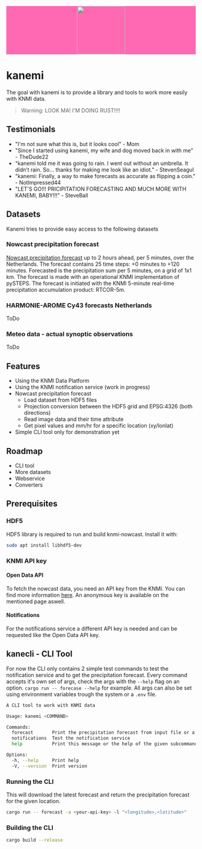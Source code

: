 <p align="center" style="width: 100%;background-color: hotpink;">
  <img height="128" src="https://github.com/tebben/knmi-nowcast/blob/main/static/logo.png?raw=true">
</p>

# kanemi

The goal with kanemi is to provide a library and tools to work more easily with KNMI data.

> Warning: LOOK MA! I'M DOING RUST!!!!

## Testimonials

- "I'm not sure what this is, but it looks cool" - Mom
- "Since I started using kanemi, my wife and dog moved back in with me" - TheDude22
- "kanemi told me it was going to rain. I went out without an umbrella. It didn’t rain. So... thanks for making me look like an idiot." - StevenSeagul
- "kanemi: Finally, a way to make forecasts as accurate as flipping a coin." - NotImpressed44
- "LET'S GO!!! PRICIPITATION FORECASTING AND MUCH MORE WITH KANEMI, BABY!!!" - SteveBall

## Datasets

Kanemi tries to provide easy access to the following datasets

### Nowcast precipitation forecast

[Nowcast precipitation forecast](https://dataplatform.knmi.nl/dataset/radar-forecast-2-0) up to 2 hours ahead, per 5 minutes, over the Netherlands. The forecast contains 25 time steps: +0 minutes to +120 minutes. Forecasted is the precipitation sum per 5 minutes, on a grid of 1x1 km. The forecast is made with an operational KNMI implementation of pySTEPS. The forecast is initiated with the KNMI 5-minute real-time precipitation accumulation product: RTCOR-5m.

### HARMONIE-AROME Cy43 forecasts Netherlands

ToDo

### Meteo data - actual synoptic observations

ToDo

## Features

- Using the KNMI Data Platform
- Using the KNMI notification service (work in progress)
- Nowcast precipitation forecast
  - Load dataset from HDF5 files
  - Projection conversion between the HDF5 grid and EPSG:4326 (both directions)
  - Read image data and their time attribute
  - Get pixel values and mm/hr for a specific location (xy/lonlat)
- Simple CLI tool only for demonstration yet

## Roadmap

- CLI tool
- More datasets
- Webservice
- Converters

## Prerequisites

### HDF5

HDF5 library is required to run and build knmi-nowcast. Install it with:

```bash
sudo apt install libhdf5-dev
```

### KNMI API key

#### Open Data API
To fetch the nowcast data, you need an API key from the KNMI. You can find more information [here](https://developer.dataplatform.knmi.nl/open-data-api#token). An anonymous key is available on the mentioned page aswell.

#### Notifications

For the notifications service a different API key is needed and can be requested like the Open Data API key.

## kanecli - CLI Tool

For now the CLI only contains 2 simple test commands to test the notification service and to get the precipitation forecast. Every command accepts it's own set of args, check the args with the `--help` flag on an option. `cargo run -- forecase --help` for example. All args can also be set using environment variables trough the system or a `.env` file.

```bash
A CLI tool to work with KNMI data

Usage: kanemi <COMMAND>

Commands:
  forecast       Print the precipitation forecast from input file or a newly downloaded KNMI dataset
  notifications  Test the notification service
  help           Print this message or the help of the given subcommand(s)

Options:
  -h, --help     Print help
  -V, --version  Print version
```

### Running the CLI

This will download the latest forecast and return the precipitation forecast for the given location.

```bash
cargo run -- forecast -a <your-api-key> -l "<longitude>,<latitude>"
```

### Building the CLI

```bash
cargo build --release
```

